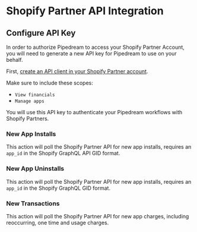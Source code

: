 # Shopify Partner API Integration

## Configure API Key

In order to authorize Pipedream to access your Shopify Partner Account, you will need to generate a new API key for Pipedream to use on your behalf.

First, [create an API client in your Shopify Partner account](https://shopify.dev/api/partner/getting-started#create-an-api-client).

Make sure to include these scopes:

- `View financials`
- `Manage apps`

You will use this API key to authenticate your Pipedream workflows with Shopify Partners.

### New App Installs

This action will poll the Shopify Partner API for new app installs, requires an `app_id` in the Shopify GraphQL API GID format.

### New App Uninstalls

This action will poll the Shopify Partner API for new app installs, requires an `app_id` in the Shopify GraphQL GID format.

### New Transactions

This action will poll the Shopify Partner API for new app charges, including reoccurring, one time and usage charges.
